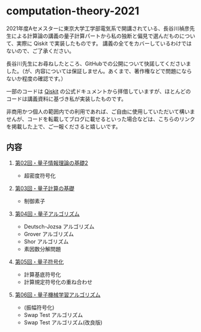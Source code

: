 # computation-theory-2021

2021年度Aセメスターに東京大学工学部電気系で開講されている、長谷川禎彦先生による計算論の講義の量子計算パートから私の独断と偏見で選んだものについて、実際に Qiskit で実装したものです。
講義の全てをカバーしているわけではないので、ご了承ください。

長谷川先生にお尋ねしたところ、GitHubでの公開について快諾してくださいました。（が、内容については保証しません。あくまで、著作権などで問題にならないか程度の確認です。）

一部のコードは [Qiskit](https://qiskit.org) の公式ドキュメントから拝借していますが、ほとんどのコードは講義資料に基づき私が実装したものです。

非商用かつ個人の範囲内での利用であれば、ご自由に使用していただいて構いませんが、コードを転載してブログに載せるといった場合などは、こちらのリンクを掲載した上で、ご一報くださると嬉しいです。

## 内容
1. [第02回・量子情報理論の基礎2](Lec02.ipynb)
    - 超密度符号化

2. [第03回・量子計算の基礎](Lec03.ipynb)
    - 制御素子

3. [第04回・量子アルゴリズム](Lec04.ipynb)
    - Deutsch-Jozsa アルゴリズム
    - Grover アルゴリズム
    - Shor アルゴリズム
    - 素因数分解問題

4. [第05回・量子符号化](Lec05.ipynb)
    - 計算基底符号化
    - 計算規定符号化の重ね合わせ

5. [第06回・量子機械学習アルゴリズム](Lec06.ipynb)
    - (振幅符号化)
    - Swap Test アルゴリズム
    - Swap Test アルゴリズム(改良版)
